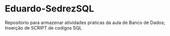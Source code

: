 # Eduardo-SedrezSQL
Repositorio para armazenar atividades praticas da aula de Banco de Dados;
Inserção de SCRIPT de codigos SQL
